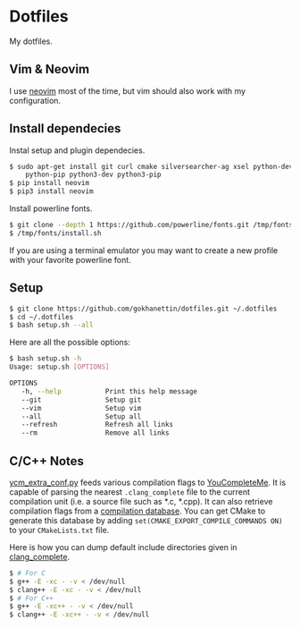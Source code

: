 # Dotfiles

My dotfiles.

## Vim & Neovim

I use [neovim](https://github.com/neovim/neovim/wiki/Installing-Neovim) most of
the time, but vim should also work with my configuration.

## Install dependecies

Instal setup and plugin dependecies.

```bash
$ sudo apt-get install git curl cmake silversearcher-ag xsel python-dev \
    python-pip python3-dev python3-pip
$ pip install neovim
$ pip3 install neovim
```

Install powerline fonts.

```bash
$ git clone --depth 1 https://github.com/powerline/fonts.git /tmp/fonts
$ /tmp/fonts/install.sh
```

If you are using a terminal emulator you may want to create a new profile with
your favorite powerline font.

## Setup

```bash
$ git clone https://github.com/gokhanettin/dotfiles.git ~/.dotfiles
$ cd ~/.dotfiles
$ bash setup.sh --all
```

Here are all the possible options:

```bash
$ bash setup.sh -h
Usage: setup.sh [OPTIONS]

OPTIONS
   -h, --help           Print this help message
   --git                Setup git
   --vim                Setup vim
   --all                Setup all
   --refresh            Refresh all links
   --rm                 Remove all links
```

## C/C++ Notes

[ycm_extra_conf.py](./nvim/ycm_extra_conf.py) feeds various compilation flags
to [YouCompleteMe](https://github.com/Valloric/YouCompleteMe). It is capable of
parsing the nearest `.clang_complete`  file to the current compilation unit
(i.e. a source file such as *.c, *.cpp). It can also retrieve compilation flags
from a [compilation
database](http://clang.llvm.org/docs/JSONCompilationDatabase.html). You can get
CMake to generate this database by adding `set(CMAKE_EXPORT_COMPILE_COMMANDS
ON)` to your `CMakeLists.txt` file.

Here is how you can dump default include directories given in
[clang_complete](./nvim/clang_complete).

```bash
$ # For C
$ g++ -E -xc - -v < /dev/null
$ clang++ -E -xc - -v < /dev/null
$ # For C++
$ g++ -E -xc++ - -v < /dev/null
$ clang++ -E -xc++ - -v < /dev/null
```
